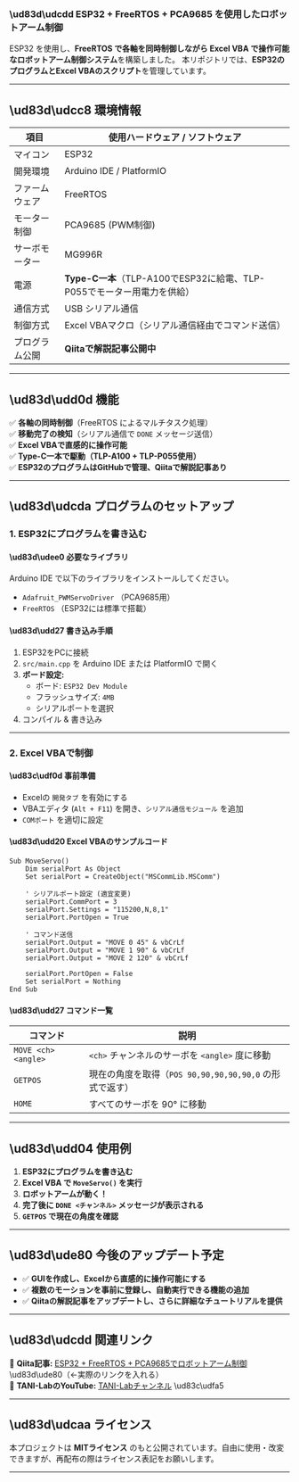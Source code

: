 ### **\ud83d\udcdd ESP32 + FreeRTOS + PCA9685 を使用したロボットアーム制御**
ESP32 を使用し、**FreeRTOS で各軸を同時制御しながら Excel VBA で操作可能なロボットアーム制御システム**を構築しました。
本リポジトリでは、**ESP32のプログラムとExcel VBAのスクリプト**を管理しています。

---

## **\ud83d\udcc8 環境情報**
| 項目 | 使用ハードウェア / ソフトウェア |
|------|--------------------------------|
| マイコン | ESP32 |
| 開発環境 | Arduino IDE / PlatformIO |
| ファームウェア | FreeRTOS |
| モーター制御 | PCA9685 (PWM制御) |
| サーボモーター | MG996R |
| 電源 | **Type-C一本**（TLP-A100でESP32に給電、TLP-P055でモーター用電力を供給） |
| 通信方式 | USB シリアル通信 |
| 制御方式 | Excel VBAマクロ（シリアル通信経由でコマンド送信） |
| プログラム公開 | **Qiitaで解説記事公開中** |

---

## **\ud83d\udd0d 機能**
✅ **各軸の同時制御**（FreeRTOS によるマルチタスク処理）  
✅ **移動完了の検知**（シリアル通信で `DONE` メッセージ送信）  
✅ **Excel VBAで直感的に操作可能**  
✅ **Type-C一本で駆動（TLP-A100 + TLP-P055使用）**  
✅ **ESP32のプログラムはGitHubで管理、Qiitaで解説記事あり**  

---

## **\ud83d\udcda プログラムのセットアップ**
### **1. ESP32にプログラムを書き込む**
#### **\ud83d\udee0 必要なライブラリ**
Arduino IDE で以下のライブラリをインストールしてください。
- `Adafruit_PWMServoDriver` （PCA9685用）
- `FreeRTOS` （ESP32には標準で搭載）

#### **\ud83d\udd27 書き込み手順**
1. ESP32をPCに接続  
2. `src/main.cpp` を Arduino IDE または PlatformIO で開く  
3. **ボード設定:**  
   - ボード: `ESP32 Dev Module`  
   - フラッシュサイズ: `4MB`  
   - シリアルポートを選択  
4. コンパイル & 書き込み  

---

### **2. Excel VBAで制御**
#### **\ud83c\udf0d 事前準備**
- Excelの `開発タブ` を有効にする  
- VBAエディタ (`Alt + F11`) を開き、`シリアル通信モジュール` を追加  
- `COMポート` を適切に設定  

#### **\ud83d\udd20 Excel VBAのサンプルコード**
```vba
Sub MoveServo()
    Dim serialPort As Object
    Set serialPort = CreateObject("MSCommLib.MSComm")
    
    ' シリアルポート設定 (適宜変更)
    serialPort.CommPort = 3
    serialPort.Settings = "115200,N,8,1"
    serialPort.PortOpen = True
    
    ' コマンド送信
    serialPort.Output = "MOVE 0 45" & vbCrLf
    serialPort.Output = "MOVE 1 90" & vbCrLf
    serialPort.Output = "MOVE 2 120" & vbCrLf
    
    serialPort.PortOpen = False
    Set serialPort = Nothing
End Sub
```

#### **\ud83d\udd27 コマンド一覧**
| コマンド | 説明 |
|----------|------|
| `MOVE <ch> <angle>` | `<ch>` チャンネルのサーボを `<angle>` 度に移動 |
| `GETPOS` | 現在の角度を取得（`POS 90,90,90,90,90,0` の形式で返す） |
| `HOME` | すべてのサーボを 90° に移動 |

---

## **\ud83d\udd04 使用例**
1. **ESP32にプログラムを書き込む**
2. **Excel VBA で `MoveServo()` を実行**
3. **ロボットアームが動く！**
4. **完了後に `DONE <チャンネル>` メッセージが表示される**
5. **`GETPOS` で現在の角度を確認**

---

## **\ud83d\ude80 今後のアップデート予定**
- ✅ **GUIを作成し、Excelから直感的に操作可能にする**  
- ✅ **複数のモーションを事前に登録し、自動実行できる機能の追加**  
- ✅ **Qiitaの解説記事をアップデートし、さらに詳細なチュートリアルを提供**  

---

## **\ud83d\udcdd 関連リンク**
📢 **Qiita記事:** [ESP32 + FreeRTOS + PCA9685でロボットアーム制御](https://qiita.com/) \ud83d\ude80（←実際のリンクを入れる）  
📢 **TANI-LabのYouTube:** [TANI-Labチャンネル](https://www.youtube.com/@TANI-Lab/featured) \ud83c\udfa5  

---

## **\ud83d\udcaa ライセンス**
本プロジェクトは **MITライセンス** のもと公開されています。自由に使用・改変できますが、再配布の際はライセンス表記をお願いします。

---

